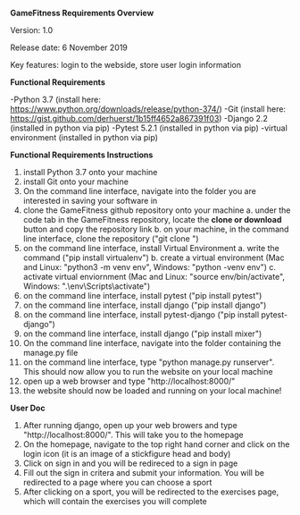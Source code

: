 **GameFitness Requirements Overview**

Version: 1.0

Release date: 6 November 2019

Key features: login to the webside, store user login information

**Functional Requirements**

-Python 3.7 (install here: https://www.python.org/downloads/release/python-374/)
-Git (install here: https://gist.github.com/derhuerst/1b15ff4652a867391f03)
-Django 2.2 (installed in python via pip)
-Pytest 5.2.1 (installed in python via pip)
-virtual environment (installed in python via pip)

**Functional Requirements Instructions**

1. install Python 3.7 onto your machine
2. install Git onto your machine
3. On the command line interface, navigate into the folder you are interested in saving your software in
4. clone the GameFitness github repository onto your machine
    a. under the code tab in the GameFitness repository, locate the **clone or download** button and copy the repository link
    b. on your machine, in the command line interface, clone the repository ("git clone <repsitory link>")
5. on the command line interface, install Virtual Environment
    a. write the command ("pip install virtualenv")
    b. create a virtual environment (Mac and Linux: "python3 -m venv env", Windows: "python -venv env")
    c. activate virtual enviornment (Mac and Linux: "source env/bin/activate", Windows: ".\env\Scripts\activate")  
6. on the command line interface, install pytest ("pip install pytest")
7. on the command line interface, install django ("pip install django")
8. on the command line interface, install pytest-django ("pip install pytest-django")
9. on the command line interface, install django ("pip install mixer")
10. On the command line interface, navigate into the folder containing the manage.py file
11. on the command line interface, type "python manage.py runserver". This should now allow you to run the website on your local machine
12. open up a web browser and type "http://localhost:8000/"
13. the website should now be loaded and running on your local machine!

**User Doc**
1. After running django, open up your web browers and type "http://localhost:8000/". This will take you to the homepage
2. On the homepage, navigate to the top right hand corner and click on the login icon (it is an image of a stickfigure head and body)
3. Click on sign in and you will be redireced to a sign in page
4. Fill out the sign in critera and submit your information. You will be redirected to a page where you can choose a sport
5. After clicking on a sport, you will be redirected to the exercises page, which will contain the exercises you will complete
